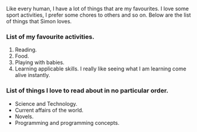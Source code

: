 Like every human, I have a lot of things that are my favourites.
I love some sport activities, I prefer some chores to others and so on.
Below are the list of things that Simon loves.

### List of my favourite activities.
1. Reading.
2. Food.
3. Playing with babies. 
4. Learning applicable skills. I really like seeing what I am learning come alive instantly.

### List of things I love to read about in no particular order.

* Science and Technology.
* Current affairs of the world.
* Novels.
* Programming and programming concepts.
